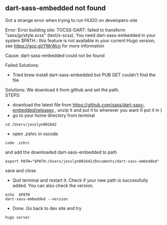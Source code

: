 ## dart-sass-embedded not found
Got a strange error when trying to run HUGO on developers-site

Error: Error building site: TOCSS-DART: failed to transform "sass/jp/style.scss" (text/x-scss). You need dart-sass-embedded in your system $PATH.: this feature is not available in your current Hugo version, see https://goo.gl/YMrWcn for more information

Cause: dart-sass-embedded could not be found

Failed Solutions:
- Tried brew install dart-sass-embedded but PUB GET couldn't find the file

Solutions: 
We download it from github and set the path.  
STEPS:
- download the latest file from https://github.com/sass/dart-sass-embedded/releases , unzip it and put it to wherever you want (I put it in )
- go to your home directory from terminal
```
cd /Users/jesslyn002642 
```
- open .zshrc in vscode
```
code .zshrc 
```
and add the downloaded dart-sass-embedded to path
```
export PATH="$PATH:/Users/jesslyn002642/Documents/dart-sass-embedded"
```
save and close
- Quit terminal and restart it. Check if your new path is successfully added. You can also check the version.
```
echo  $PATH
dart-sass-embedded --version
```
- Done. Go back to dev site and try
```
hugo server
```
